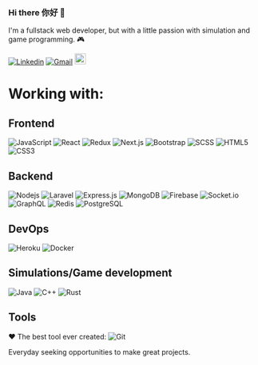 ### Hi there 你好 👋

I'm a fullstack web developer, but with a little passion with simulation and game programming. 🎮

[![Linkedin](https://img.shields.io/badge/Juan_Carlos-blue?style=flat&logo=Linkedin&logoColor=white)](https://www.linkedin.com/in/juan-carlos-so)
[![Gmail](https://img.shields.io/badge/-Gmail-c14438?style=flat&logo=Gmail&logoColor=white)](mailto:juanksoliveira@gmail.com)
[<img src="https://img.shields.io/github/followers/juanxjk?label=follow&style=social" height="22" title="Follow me" />](https://github.com/juanxjk) 

# Working with:
## Frontend
![JavaScript](https://img.shields.io/badge/-JavaScript-222222?style=flat&logo=javascript)
![React](https://img.shields.io/badge/-React-222222?style=flat&logo=react)
![Redux](https://img.shields.io/badge/-Redux-222222?style=flat&logo=Redux)
![Next.js](https://img.shields.io/badge/-Next-222222?style=flat&logo=Next.js)
![Bootstrap](https://img.shields.io/badge/-Bootstrap-222222?style=flat&logo=bootstrap)
![SCSS](https://img.shields.io/badge/-SCSS-222222?style=flat&logo=SASS)
![HTML5](https://img.shields.io/badge/-HTML5-222222?style=flat&logo=html5&logoColor=white)
![CSS3](https://img.shields.io/badge/-CSS3-222222?style=flat&logo=css3)

## Backend
![Nodejs](https://img.shields.io/badge/-Nodejs-222222?style=flat&logo=Node.js)
![Laravel](https://img.shields.io/badge/-Laravel-222222?style=flat&logo=Laravel)
![Express.js](https://img.shields.io/badge/-Express-222222?style=flat&logo=express)
![MongoDB](https://img.shields.io/badge/-MongoDB-222222?style=flat&logo=mongodb)
![Firebase](https://img.shields.io/badge/-Firebase-222222?style=flat&logo=Firebase)
![Socket.io](https://img.shields.io/badge/-Socket-222222?style=flat&logo=socket.io)
![GraphQL](https://img.shields.io/badge/-GraphQL-222222?style=flat&logo=graphql&logoColor=ffffff)
![Redis](https://img.shields.io/badge/-Redis-222222?style=flat&logo=redis&logoColor=ffffff)
![PostgreSQL](https://img.shields.io/badge/-PostgreSQL-222222?style=flat&logo=postgresql)

## DevOps
![Heroku](https://img.shields.io/badge/-Heroku-222222?style=flat&logo=heroku)
![Docker](https://img.shields.io/badge/-Docker-222222?style=flat&logo=docker)

## Simulations/Game development
![Java](http://img.shields.io/badge/-Java-222222?style=flat&logo=java&logoColor=ffffff)
![C++](https://img.shields.io/badge/-C-222222?style=flat&logo=c)
![Rust](https://img.shields.io/badge/-Rust-222222?style=flat&logo=rust)

## Tools
♥ The best tool ever created: ![Git](https://img.shields.io/badge/-Git-black?style=flat&logo=git)

Everyday seeking opportunities to make great projects.
